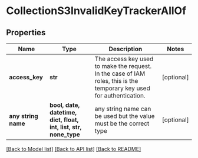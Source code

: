 # CollectionS3InvalidKeyTrackerAllOf


## Properties
Name | Type | Description | Notes
------------ | ------------- | ------------- | -------------
**access_key** | **str** | The access key used to make the request. In the case of IAM roles, this is the temporary key used for authentication. | [optional] 
**any string name** | **bool, date, datetime, dict, float, int, list, str, none_type** | any string name can be used but the value must be the correct type | [optional]

[[Back to Model list]](../README.md#documentation-for-models) [[Back to API list]](../README.md#documentation-for-api-endpoints) [[Back to README]](../README.md)



